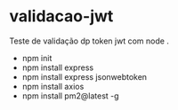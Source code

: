 # validacao-jwt
Teste de validação dp token jwt com node .

- npm init<br/>
- npm install express <br/>
- npm install express jsonwebtoken <br/>
- npm install axios <br/>
- npm install pm2@latest -g 

